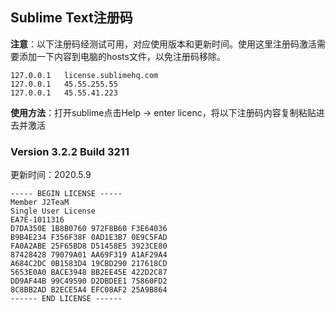 ## Sublime Text注册码

**注意**：以下注册码经测试可用，对应使用版本和更新时间。使用这里注册码激活需要添加一下内容到电脑的hosts文件，以免注册码移除。

```shell
127.0.0.1 	license.sublimehq.com
127.0.0.1 	45.55.255.55
127.0.0.1 	45.55.41.223
```

**使用方法**：打开sublime点击Help -> enter licenc，将以下注册码内容复制粘贴进去并激活

### Version 3.2.2 Build 3211

更新时间：2020.5.9

```
----- BEGIN LICENSE -----
Member J2TeaM
Single User License
EA7E-1011316
D7DA350E 1B8B0760 972F8B60 F3E64036
B9B4E234 F356F38F 0AD1E3B7 0E9C5FAD
FA0A2ABE 25F65BD8 D51458E5 3923CE80
87428428 79079A01 AA69F319 A1AF29A4
A684C2DC 0B1583D4 19CBD290 217618CD
5653E0A0 BACE3948 BB2EE45E 422D2C87
DD9AF44B 99C49590 D2DBDEE1 75860FD2
8C8BB2AD B2ECE5A4 EFC08AF2 25A9B864
------ END LICENSE ------
```

